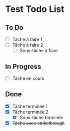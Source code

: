 # Test Todo List

## To Do

- [ ] Tâche à faire 1
- [ ] Tâche à faire 2
  - [ ] Sous-tâche à faire

## In Progress

- [ ] Tâche en cours

## Done

- [x] Tâche terminée 1
- [x] Tâche terminée 2
  - [x] Sous-tâche terminée
- [x] ~~Tâche avec strikethrough~~
